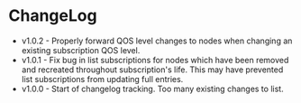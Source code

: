 # ChangeLog

* v1.0.2 - Properly forward QOS level changes to nodes when changing an existing subscription QOS level.
* v1.0.1 - Fix bug in list subscriptions for nodes which have been removed and recreated throughout subscription's life.
           This may have prevented list subscriptions from updating full entries. 
* v1.0.0 - Start of changelog tracking. Too many existing changes to list.
